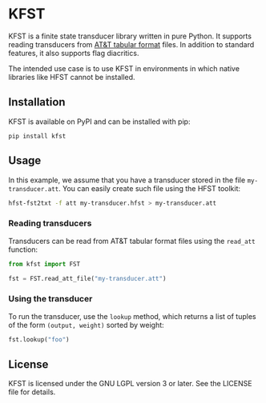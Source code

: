 # KFST

KFST is a finite state transducer library written in pure Python. It supports reading transducers from [AT&T tabular format](https://github.com/hfst/hfst/blob/master/doc/transducer-representations-formats.rst) files. In addition to standard features, it also supports flag diacritics.

The intended use case is to use KFST in environments in which native libraries like HFST cannot be installed.

## Installation

KFST is available on PyPI and can be installed with pip:

```
pip install kfst
```

## Usage

In this example, we assume that you have a transducer stored in the file `my-transducer.att`.
You can easily create such file using the HFST toolkit:

```sh
hfst-fst2txt -f att my-transducer.hfst > my-transducer.att
```

### Reading transducers

Transducers can be read from AT&T tabular format files using the `read_att` function:

```python
from kfst import FST

fst = FST.read_att_file("my-transducer.att")
```

### Using the transducer

To run the transducer, use the `lookup` method, which returns a list of tuples of the form `(output, weight)` sorted by weight:

```python
fst.lookup("foo")
```

## License

KFST is licensed under the GNU LGPL version 3 or later. See the LICENSE file for details.
